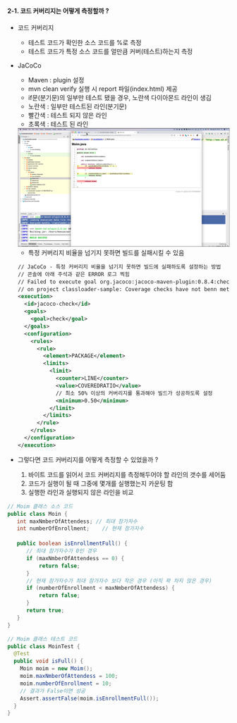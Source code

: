 #### 2-1. 코드 커버리지는 어떻게 측정할까 ? 

- 코드 커버리지 
  - 테스트 코드가 확인한 소스 코드를 %로 측정
  - 테스트 코드가 특정 소스 코드를 얼만큼 커버(테스트)하는지 측정

- JaCoCo 
  - Maven : plugin 설정  
  - mvn clean verify 실행 시 report 파일(index.html) 제공 
  - if문(분기문)의 일부만 테스트 됐을 경우, 노란색 다이아몬드 라인이 생김
  - 노란색 : 일부만 테스트된 라인(분기문)
  - 빨간색 : 테스트 되지 않은 라인
  - 초록색 : 테스트 된 라인
  <img src="https://github.com/jjunhoo/JavaByteCode/blob/master/%EC%BD%94%EB%93%9C%EC%BB%A4%EB%B2%84%EB%A6%AC%EC%A7%80.PNG">
  
  - 특정 커버리지 비율을 넘기지 못하면 빌드를 실패시킬 수 있음
  
  ```` XML
  // JaCoCo - 특정 커버리지 비율을 넘기지 못하면 빌드에 실패하도록 설정하는 방법
  // 콘솔에 아래 주석과 같은 ERROR 로그 찍힘
  // Failed to execute goal org.jacoco:jacoco-maven-plugin:0.8.4:check(jacoco-check)
  // on project classloader-sample: Coverage checks have not benn met. See log for details -> [Help 1]
  <execution>
    <id>jacoco-check</id>
    <goals>
      <goal>check</goal>
    </goals>
    <configuration>
      <rules>
        <rule>
          <element>PACKAGE</element>
          <limits>
            <limit>
              <counter>LINE</counter>
              <value>COVEREDRATIO</value>
              // 최소 50% 이상의 커버리지를 통과해야 빌드가 성공하도록 설정
              <minimum>0.50</minimum>
            </limit>
          </limits>
        </rule> 
      </rules>
    </configuration>
  </execution>
  ````

- 그렇다면 코드 커버리지를 어떻게 측정할 수 있었을까 ?
  1. 바이트 코드를 읽어서 코드 커버리지를 측정해두어야 할 라인의 갯수를 세어둠
  2. 코드가 실행이 될 때 그중에 몇개를 실행했는지 카운팅 함
  3. 실행한 라인과 실행되지 않은 라인을 비교 

```` java
// Moim 클래스 소스 코드
public class Moin { 
   int maxNmberOfAttendess; // 최대 참가자수 
   int numberOfEnrollment;    // 현재 참가자수

   public boolean isEnrollmentFull() { 
      // 최대 참가자수가 0인 경우
      if (maxNmberOfAttendess == 0) {
          return false; 
      } 
      // 현재 참가자수가 최대 참가자수 보다 작은 경우 (아직 꽉 차지 않은 경우)
      if (numberOfEnrollment < maxNmberOfAttendess) {
          return false;
      }
      return true;
   } 
}
```` 

```` java
// Moim 클래스 테스트 코드
public class MoinTest {
  @Test
  public void isFull() {
    Moin moim = new Moim();
    moim.maxNmberOfAttendess = 100;
    moim.numberOfEnrollment = 10;
    // 결과가 False이면 성공
    Assert.assertFalse(moim.isEnrollmentFull());
  }
}
````
